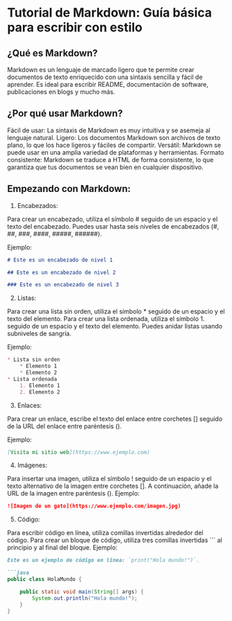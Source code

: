 # Tutorial de Markdown: Guía básica para escribir con estilo

## ¿Qué es Markdown?

Markdown es un lenguaje de marcado ligero que te permite crear documentos de texto enriquecido con una sintaxis sencilla y fácil de aprender. Es ideal para escribir README, documentación de software, publicaciones en blogs y mucho más.

## ¿Por qué usar Markdown?

Fácil de usar: La sintaxis de Markdown es muy intuitiva y se asemeja al lenguaje natural.
Ligero: Los documentos Markdown son archivos de texto plano, lo que los hace ligeros y fáciles de compartir.
Versátil: Markdown se puede usar en una amplia variedad de plataformas y herramientas.
Formato consistente: Markdown se traduce a HTML de forma consistente, lo que garantiza que tus documentos se vean bien en cualquier dispositivo.

## Empezando con Markdown:

1. Encabezados:

Para crear un encabezado, utiliza el símbolo # seguido de un espacio y el texto del encabezado.
Puedes usar hasta seis niveles de encabezados (#, ##, ###, ####, #####, ######).

Ejemplo:
```Markdown
# Este es un encabezado de nivel 1

## Este es un encabezado de nivel 2

### Este es un encabezado de nivel 3
```
2. Listas:

Para crear una lista sin orden, utiliza el símbolo * seguido de un espacio y el texto del elemento.
Para crear una lista ordenada, utiliza el símbolo 1. seguido de un espacio y el texto del elemento.
Puedes anidar listas usando subniveles de sangría.

Ejemplo:
```Markdown
* Lista sin orden
    * Elemento 1
    * Elemento 2
* Lista ordenada
    1. Elemento 1
    2. Elemento 2
```

3. Enlaces:

Para crear un enlace, escribe el texto del enlace entre corchetes [] seguido de la URL del enlace entre paréntesis ().

Ejemplo:
```Markdown
[Visita mi sitio web](https://www.ejemplo.com)
```

4. Imágenes:

Para insertar una imagen, utiliza el símbolo ! seguido de un espacio y el texto alternativo de la imagen entre corchetes []. A continuación, añade la URL de la imagen entre paréntesis ().
Ejemplo:

```Markdown
![Imagen de un gato](https://www.ejemplo.com/imagen.jpg)
```
5. Código:

Para escribir código en línea, utiliza comillas invertidas alrededor del código.
Para crear un bloque de código, utiliza tres comillas invertidas ``` al principio y al final del bloque.
Ejemplo:

```Markdown
Este es un ejemplo de código en línea: `print("Hola mundo!")`.

```java
public class HolaMundo {

    public static void main(String[] args) {
        System.out.println("Hola mundo!");
    }
}
```
